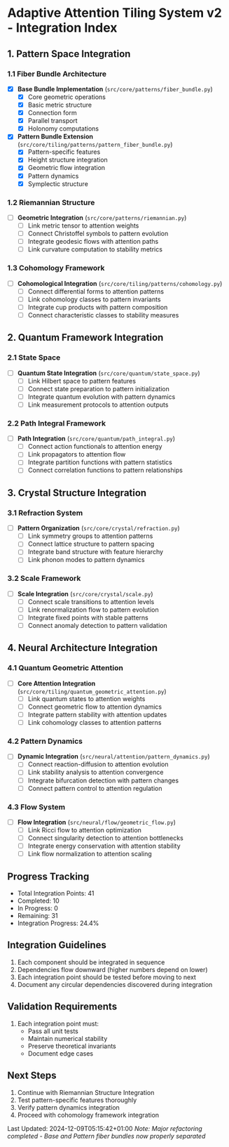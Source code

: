 # Adaptive Attention Tiling System v2 - Integration Index

## 1. Pattern Space Integration

### 1.1 Fiber Bundle Architecture
- [x] **Base Bundle Implementation** (`src/core/patterns/fiber_bundle.py`)
  - [x] Core geometric operations
  - [x] Basic metric structure
  - [x] Connection form
  - [x] Parallel transport
  - [x] Holonomy computations

- [x] **Pattern Bundle Extension** (`src/core/tiling/patterns/pattern_fiber_bundle.py`)
  - [x] Pattern-specific features
  - [x] Height structure integration
  - [x] Geometric flow integration
  - [x] Pattern dynamics
  - [x] Symplectic structure

### 1.2 Riemannian Structure
- [ ] **Geometric Integration** (`src/core/patterns/riemannian.py`)
  - [ ] Link metric tensor to attention weights
  - [ ] Connect Christoffel symbols to pattern evolution
  - [ ] Integrate geodesic flows with attention paths
  - [ ] Link curvature computation to stability metrics

### 1.3 Cohomology Framework
- [ ] **Cohomological Integration** (`src/core/tiling/patterns/cohomology.py`)
  - [ ] Connect differential forms to attention patterns
  - [ ] Link cohomology classes to pattern invariants
  - [ ] Integrate cup products with pattern composition
  - [ ] Connect characteristic classes to stability measures

## 2. Quantum Framework Integration

### 2.1 State Space
- [ ] **Quantum State Integration** (`src/core/quantum/state_space.py`)
  - [ ] Link Hilbert space to pattern features
  - [ ] Connect state preparation to pattern initialization
  - [ ] Integrate quantum evolution with pattern dynamics
  - [ ] Link measurement protocols to attention outputs

### 2.2 Path Integral Framework
- [ ] **Path Integration** (`src/core/quantum/path_integral.py`)
  - [ ] Connect action functionals to attention energy
  - [ ] Link propagators to attention flow
  - [ ] Integrate partition functions with pattern statistics
  - [ ] Connect correlation functions to pattern relationships

## 3. Crystal Structure Integration

### 3.1 Refraction System
- [ ] **Pattern Organization** (`src/core/crystal/refraction.py`)
  - [ ] Link symmetry groups to attention patterns
  - [ ] Connect lattice structure to pattern spacing
  - [ ] Integrate band structure with feature hierarchy
  - [ ] Link phonon modes to pattern dynamics

### 3.2 Scale Framework
- [ ] **Scale Integration** (`src/core/crystal/scale.py`)
  - [ ] Connect scale transitions to attention levels
  - [ ] Link renormalization flow to pattern evolution
  - [ ] Integrate fixed points with stable patterns
  - [ ] Connect anomaly detection to pattern validation

## 4. Neural Architecture Integration

### 4.1 Quantum Geometric Attention
- [ ] **Core Attention Integration** (`src/core/tiling/quantum_geometric_attention.py`)
  - [ ] Link quantum states to attention weights
  - [ ] Connect geometric flow to attention dynamics
  - [ ] Integrate pattern stability with attention updates
  - [ ] Link cohomology classes to attention patterns

### 4.2 Pattern Dynamics
- [ ] **Dynamic Integration** (`src/neural/attention/pattern_dynamics.py`)
  - [ ] Connect reaction-diffusion to attention evolution
  - [ ] Link stability analysis to attention convergence
  - [ ] Integrate bifurcation detection with pattern changes
  - [ ] Connect pattern control to attention regulation

### 4.3 Flow System
- [ ] **Flow Integration** (`src/neural/flow/geometric_flow.py`)
  - [ ] Link Ricci flow to attention optimization
  - [ ] Connect singularity detection to attention bottlenecks
  - [ ] Integrate energy conservation with attention stability
  - [ ] Link flow normalization to attention scaling

## Progress Tracking
- Total Integration Points: 41
- Completed: 10
- In Progress: 0
- Remaining: 31
- Integration Progress: 24.4%

## Integration Guidelines
1. Each component should be integrated in sequence
2. Dependencies flow downward (higher numbers depend on lower)
3. Each integration point should be tested before moving to next
4. Document any circular dependencies discovered during integration

## Validation Requirements
1. Each integration point must:
   - Pass all unit tests
   - Maintain numerical stability
   - Preserve theoretical invariants
   - Document edge cases

## Next Steps
1. Continue with Riemannian Structure Integration
2. Test pattern-specific features thoroughly
3. Verify pattern dynamics integration
4. Proceed with cohomology framework integration

Last Updated: 2024-12-09T05:15:42+01:00
*Note: Major refactoring completed - Base and Pattern fiber bundles now properly separated* 